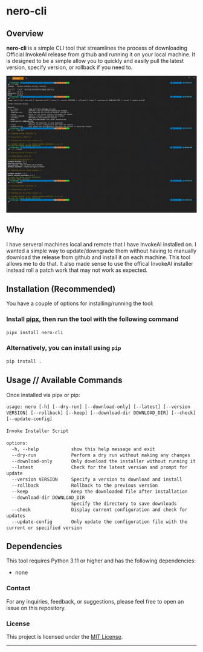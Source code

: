 # nero-cli


## Overview

**nero-cli** is a simple CLI tool that streamlines the process of downloading Official InvokeAI release from github and running it on your local machine.
It is designed to be a simple allow you to quickly and easily pull the latest version, specify version, or rollback if you need to.


![screenshot](https://raw.githubusercontent.com/regiellis/nero-cli/refs/heads/main/screen.png)

## Why

I have serveral machines local and remote that I have InvokeAI installed on. I wanted a simple way to update/downgrade them without having to manually
download the release from github and install it on each machine. This tool allows me to do that. It also made sense to use the offical InvokeAI installer
instead roll a patch work that may not work as expected.


## Installation (Recommended)

You have a couple of options for installing/running the tool:

### Install [pipx](https://pipxproject.github.io/pipx/installation/), then run the tool with the following command

```bash
pipx install nero-cli
```

### Alternatively, you can install using `pip`

```bash
pip install .
```

## Usage // Available Commands

Once installed via pipx or pip:

```
usage: nero [-h] [--dry-run] [--download-only] [--latest] [--version VERSION] [--rollback] [--keep] [--download-dir DOWNLOAD_DIR] [--check] [--update-config]

Invoke Installer Script

options:
  -h, --help            show this help message and exit
  --dry-run             Perform a dry run without making any changes
  --download-only       Only download the installer without running it
  --latest              Check for the latest version and prompt for update
  --version VERSION     Specify a version to download and install
  --rollback            Rollback to the previous version
  --keep                Keep the downloaded file after installation
  --download-dir DOWNLOAD_DIR
                        Specify the directory to save downloads
  --check               Display current configuration and check for updates
  --update-config       Only update the configuration file with the current or specified version
```

## Dependencies

This tool requires Python 3.11 or higher and has the following dependencies:

- none

### Contact

For any inquiries, feedback, or suggestions, please feel free to open an issue on this repository.

### License

This project is licensed under the [MIT License](LICENSE).

---
